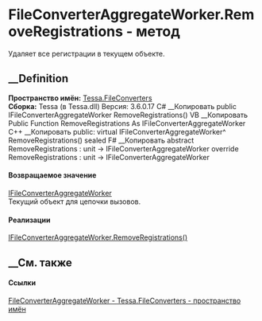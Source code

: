 # FileConverterAggregateWorker.RemoveRegistrations - метод
Удаляет все регистрации в текущем объекте.
##  __Definition
 **Пространство имён:** [Tessa.FileConverters](N_Tessa_FileConverters.htm)  
 **Сборка:** Tessa (в Tessa.dll) Версия: 3.6.0.17
C# __Копировать
     public IFileConverterAggregateWorker RemoveRegistrations()
VB __Копировать
     Public Function RemoveRegistrations As IFileConverterAggregateWorker
C++ __Копировать
     public:
    virtual IFileConverterAggregateWorker^ RemoveRegistrations() sealed
F# __Копировать
     abstract RemoveRegistrations : unit -> IFileConverterAggregateWorker 
    override RemoveRegistrations : unit -> IFileConverterAggregateWorker 
#### Возвращаемое значение
[IFileConverterAggregateWorker](T_Tessa_FileConverters_IFileConverterAggregateWorker.htm)  
Текущий объект для цепочки вызовов.
#### Реализации
[IFileConverterAggregateWorker.RemoveRegistrations()](M_Tessa_FileConverters_IFileConverterAggregateWorker_RemoveRegistrations.htm)  
##  __См. также
#### Ссылки
[FileConverterAggregateWorker -
](T_Tessa_FileConverters_FileConverterAggregateWorker.htm)
[Tessa.FileConverters - пространство имён](N_Tessa_FileConverters.htm)
